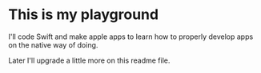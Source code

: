 # This is my playground

I'll code Swift and make apple apps to learn how to properly develop apps on the native way of doing.

Later I'll upgrade a little more on this readme file.
